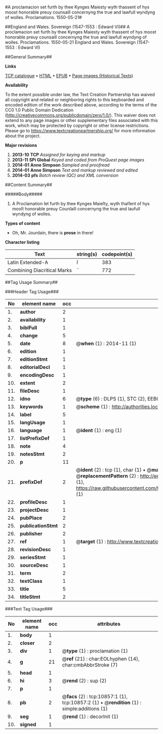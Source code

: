 #A proclamacion set furth by thee Kynges Maiesty wyth thassent of hys moost honorable preuy counsaill concernyng the true and lawfull wyndyng of wolles. Proclamations. 1550-05-21#

##England and Wales. Sovereign (1547-1553 : Edward VI)##
A proclamacion set furth by thee Kynges Maiesty wyth thassent of hys moost honorable preuy counsaill concernyng the true and lawfull wyndyng of wolles.
Proclamations. 1550-05-21
England and Wales. Sovereign (1547-1553 : Edward VI)

##General Summary##

**Links**

[TCP catalogue](http://www.ota.ox.ac.uk/tcp/)  • 
[HTML](http://tei.it.ox.ac.uk/tcp/Texts-HTML/free/A21/A21522.html)  • 
[EPUB](http://tei.it.ox.ac.uk/tcp/Texts-EPUB/free/A21/A21522.epub) • 
[Page images (Historical Texts)](https://historicaltexts.jisc.ac.uk/eebo-99845925e)

**Availability**

To the extent possible under law, the Text Creation Partnership has waived all copyright and related or neighboring rights to this keyboarded and encoded edition of the work described above, according to the terms of the CC0 1.0 Public Domain Dedication (http://creativecommons.org/publicdomain/zero/1.0/). This waiver does not extend to any page images or other supplementary files associated with this work, which may be protected by copyright or other license restrictions. Please go to https://www.textcreationpartnership.org/ for more information about the project.

**Major revisions**

1. __2013-10__ __TCP__ *Assigned for keying and markup*
1. __2013-11__ __SPi Global__ *Keyed and coded from ProQuest page images*
1. __2014-01__ __Anne Simpson__ *Sampled and proofread*
1. __2014-01__ __Anne Simpson__ *Text and markup reviewed and edited*
1. __2014-03__ __pfs__ *Batch review (QC) and XML conversion*

##Content Summary##

#####Body#####

1. A Proclamation ſet furth by thee Kynges Maieſty, wyth thaſſent of hys mooſt honorable preuy Counſaill concernyng the true and laufull wyndyng of wolles.

**Types of content**

  * Oh, Mr. Jourdain, there is **prose** in there!

**Character listing**


|Text|string(s)|codepoint(s)|
|---|---|---|
|Latin Extended-A|ſ|383|
|Combining             Diacritical Marks|̄|772|

##Tag Usage Summary##

###Header Tag Usage###

|No|element name|occ|attributes|
|---|---|---|---|
|1.|__author__|2||
|2.|__availability__|1||
|3.|__biblFull__|1||
|4.|__change__|5||
|5.|__date__|8| @__when__ (1) : 2014-11 (1)|
|6.|__edition__|1||
|7.|__editionStmt__|1||
|8.|__editorialDecl__|1||
|9.|__encodingDesc__|1||
|10.|__extent__|2||
|11.|__fileDesc__|1||
|12.|__idno__|6| @__type__ (6) : DLPS (1), STC (2), EEBO-CITATION (1), PROQUEST (1), VID (1)|
|13.|__keywords__|1| @__scheme__ (1) : http://authorities.loc.gov/ (1)|
|14.|__label__|5||
|15.|__langUsage__|1||
|16.|__language__|1| @__ident__ (1) : eng (1)|
|17.|__listPrefixDef__|1||
|18.|__note__|4||
|19.|__notesStmt__|2||
|20.|__p__|11||
|21.|__prefixDef__|2| @__ident__ (2) : tcp (1), char (1)  •  @__matchPattern__ (2) : ([0-9\-]+):([0-9IVX]+) (1), (.+) (1)  •  @__replacementPattern__ (2) : http://eebo.chadwyck.com/downloadtiff?vid=$1&page=$2 (1), https://raw.githubusercontent.com/textcreationpartnership/Texts/master/tcpchars.xml#$1 (1)|
|22.|__profileDesc__|1||
|23.|__projectDesc__|1||
|24.|__pubPlace__|2||
|25.|__publicationStmt__|2||
|26.|__publisher__|2||
|27.|__ref__|1| @__target__ (1) : http://www.textcreationpartnership.org/docs/. (1)|
|28.|__revisionDesc__|1||
|29.|__seriesStmt__|1||
|30.|__sourceDesc__|1||
|31.|__term__|2||
|32.|__textClass__|1||
|33.|__title__|5||
|34.|__titleStmt__|2||


###Text Tag Usage###

|No|element name|occ|attributes|
|---|---|---|---|
|1.|__body__|1||
|2.|__closer__|2||
|3.|__div__|1| @__type__ (1) : proclamation (1)|
|4.|__g__|21| @__ref__ (21) : char:EOLhyphen (14), char:cmbAbbrStroke (7)|
|5.|__head__|1||
|6.|__hi__|3| @__rend__ (2) : sup (2)|
|7.|__p__|1||
|8.|__pb__|2| @__facs__ (2) : tcp:10857:1 (1), tcp:10857:2 (1)  •  @__rendition__ (1) : simple:additions (1)|
|9.|__seg__|1| @__rend__ (1) : decorInit (1)|
|10.|__signed__|1||

